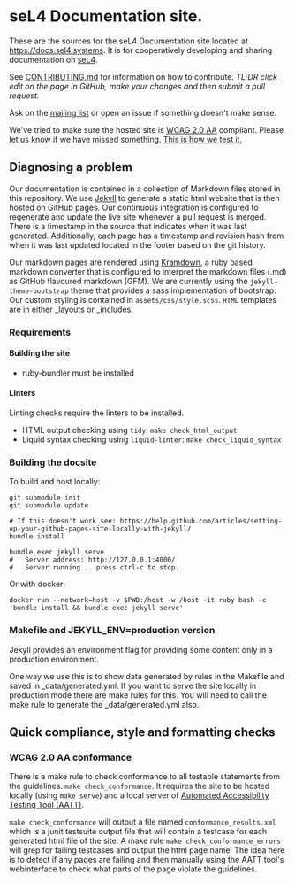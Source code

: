 # seL4 Documentation site.

These are the sources for the seL4 Documentation site located at <https://docs.sel4.systems>.
It is for cooperatively developing and sharing documentation on [seL4](https://sel4.systems).

See [CONTRIBUTING.md](DocsContributing.md) for information on how to contribute. _TL;DR click edit on the page in GitHub, make your changes and then submit a pull request._

Ask on the [mailing list][mailing-list] or open an issue if something doesn't make sense.

We've tried to make sure the hosted site is [WCAG 2.0 AA](https://www.w3.org/TR/WCAG20/) compliant.  Please let us know if we have missed something.  [This is how we test it.](#wcag-2.0-aa-conformance)

[mailing-list]: https://sel4.systems/lists/listinfo/

## Diagnosing a problem

Our documentation is contained in a collection of Markdown files stored in this repository.
We use [Jekyll](https://jekyllrb.com/) to generate a static html website that is then hosted on GitHub pages.
Our continuous integration is configured to regenerate and update the live site whenever a pull request is merged.
There is a timestamp in the source that indicates when it was last generated.  Additionally, each page has a timestamp and revision hash from when it was last updated located in the footer based on the git history.


Our markdown pages are rendered using [Kramdown](https://kramdown.gettalong.org/), a ruby based markdown converter that is configured
to interpret the markdown files (.md) as GitHub flavoured markdown (GFM).  We are currently using the `jekyll-theme-bootstrap` theme
that provides a sass implementation of bootstrap.  Our custom styling is contained in `assets/css/style.scss`.  `HTML` templates are in either \_layouts or \_includes.

### Requirements

#### Building the site

- ruby-bundler must be installed

#### Linters

Linting checks require the linters to be installed.

- HTML output checking using `tidy`: `make check_html_output`
- Liquid syntax checking using `liquid-linter`: `make check_liquid_syntax`

### Building the docsite

To build and host locally:
```
git submodule init
git submodule update

# If this doesn't work see: https://help.github.com/articles/setting-up-your-github-pages-site-locally-with-jekyll/
bundle install

bundle exec jekyll serve
#   Server address: http://127.0.0.1:4000/
#   Server running... press ctrl-c to stop.
```
Or with docker: 
```
docker run --network=host -v $PWD:/host -w /host -it ruby bash -c 'bundle install && bundle exec jekyll serve'
```

### Makefile and JEKYLL_ENV=production version

Jekyll provides an environment flag for providing some content only in a production environment.

One way we use this is to show data generated by rules in the Makefile and saved in \_data/generated.yml.
If you want to serve the site locally in production mode there are make rules for this.  You will need
to call the make rule to generate the \_data/generated.yml also.

## Quick compliance, style and formatting checks

### WCAG 2.0 AA conformance

There is a make rule to check conformance to all testable statements from the guidelines. `make check_conformance`.
It requires the site to be hosted locally (using `make serve`) and a local server of
[Automated Accessibility Testing Tool (AATT)](https://github.com/paypal/AATT).

`make check_conformance` will output a file named `conformance_results.xml` which is a junit testsuite output file that will
contain a testcase for each generated html file of the site.  A make rule `make check_conformance_errors` will grep for failing testcases
and output the html page name.  The idea here is to detect if any pages are failing and then manually using the AATT tool's webinterface
to check what parts of the page violate the guidelines.


